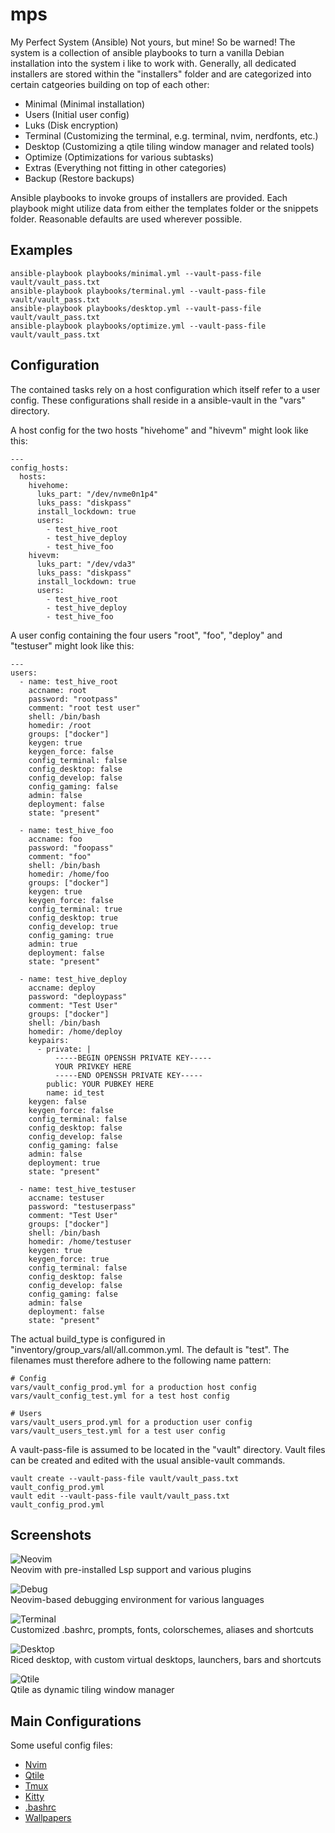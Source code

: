 # mps

My Perfect System (Ansible)
Not yours, but mine! So be warned!
The system is a collection of ansible playbooks to turn a vanilla
Debian installation into the system i like to work with.
Generally, all dedicated installers are stored within the "installers" folder
and are categorized into certain catgeories building on top of each other:

- Minimal (Minimal installation)
- Users (Initial user config)
- Luks (Disk encryption)
- Terminal (Customizing the terminal, e.g. terminal, nvim, nerdfonts, etc.)
- Desktop (Customizing a qtile tiling window manager and related tools)
- Optimize (Optimizations for various subtasks)
- Extras (Everything not fitting in other categories)
- Backup (Restore backups)

Ansible playbooks to invoke groups of installers are provided.
Each playbook might utilize data from either the templates folder
or the snippets folder.
Reasonable defaults are used wherever possible.

## Examples

```
ansible-playbook playbooks/minimal.yml --vault-pass-file vault/vault_pass.txt
ansible-playbook playbooks/terminal.yml --vault-pass-file vault/vault_pass.txt
ansible-playbook playbooks/desktop.yml --vault-pass-file vault/vault_pass.txt
ansible-playbook playbooks/optimize.yml --vault-pass-file vault/vault_pass.txt
```

## Configuration

The contained tasks rely on a host configuration which itself refer to a user config.
These configurations shall reside in a ansible-vault in the "vars" directory.

A host config for the two hosts "hivehome" and "hivevm" might look like this:

```
---
config_hosts:
  hosts:
    hivehome:
      luks_part: "/dev/nvme0n1p4"
      luks_pass: "diskpass"
      install_lockdown: true
      users:
        - test_hive_root
        - test_hive_deploy
        - test_hive_foo
    hivevm:
      luks_part: "/dev/vda3"
      luks_pass: "diskpass"
      install_lockdown: true
      users:
        - test_hive_root
        - test_hive_deploy
        - test_hive_foo

```

A user config containing the four users "root", "foo", "deploy"
and "testuser" might look like this:

```
---
users:
  - name: test_hive_root
    accname: root
    password: "rootpass"
    comment: "root test user"
    shell: /bin/bash
    homedir: /root
    groups: ["docker"]
    keygen: true
    keygen_force: false
    config_terminal: false
    config_desktop: false
    config_develop: false
    config_gaming: false
    admin: false
    deployment: false
    state: "present"

  - name: test_hive_foo
    accname: foo
    password: "foopass"
    comment: "foo"
    shell: /bin/bash
    homedir: /home/foo
    groups: ["docker"]
    keygen: true
    keygen_force: false
    config_terminal: true
    config_desktop: true
    config_develop: true
    config_gaming: true
    admin: true
    deployment: false
    state: "present"

  - name: test_hive_deploy
    accname: deploy
    password: "deploypass"
    comment: "Test User"
    groups: ["docker"]
    shell: /bin/bash
    homedir: /home/deploy
    keypairs:
      - private: |
          -----BEGIN OPENSSH PRIVATE KEY-----
          YOUR PRIVKEY HERE
          -----END OPENSSH PRIVATE KEY-----
        public: YOUR PUBKEY HERE
        name: id_test
    keygen: false
    keygen_force: false
    config_terminal: false
    config_desktop: false
    config_develop: false
    config_gaming: false
    admin: false
    deployment: true
    state: "present"

  - name: test_hive_testuser
    accname: testuser
    password: "testuserpass"
    comment: "Test User"
    groups: ["docker"]
    shell: /bin/bash
    homedir: /home/testuser
    keygen: true
    keygen_force: true
    config_terminal: false
    config_desktop: false
    config_develop: false
    config_gaming: false
    admin: false
    deployment: false
    state: "present"

```

The actual build_type is configured in "inventory/group_vars/all/all.common.yml.
The default is "test".
The filenames must therefore adhere to the following name pattern:

```
# Config
vars/vault_config_prod.yml for a production host config
vars/vault_config_test.yml for a test host config

# Users
vars/vault_users_prod.yml for a production user config
vars/vault_users_test.yml for a test user config
```

A vault-pass-file is assumed to be located in the "vault" directory.
Vault files can be created and edited with the usual ansible-vault commands.

```
vault create --vault-pass-file vault/vault_pass.txt vault_config_prod.yml
vault edit --vault-pass-file vault/vault_pass.txt vault_config_prod.yml
```

## Screenshots

![Neovim](screenshots/nvim.png) \
Neovim with pre-installed Lsp support and various plugins

![Debug](screenshots/debug.png) \
Neovim-based debugging environment for various languages

![Terminal](screenshots/kitty.png) \
Customized .bashrc, prompts, fonts, colorschemes, aliases and shortcuts

![Desktop](screenshots/desktop.png) \
Riced desktop, with custom virtual desktops, launchers, bars and shortcuts

![Qtile](screenshots/qtile.png) \
Qtile as dynamic tiling window manager

## Main Configurations

Some useful config files:

- [Nvim](https://github.com/mpsffap/mps/blob/main/templates/dotfiles/.config/nvim/lua/)
- [Qtile](https://github.com/mpsffap/mps/blob/main/templates/dotfiles/.config/qtile/keybinds.py)
- [Tmux](https://github.com/mpsffap/mps/blob/main/templates/dotfiles/.config/tmux/tmux.conf.local)
- [Kitty](https://github.com/mpsffap/mps/blob/main/templates/dotfiles/.config/kitty/kitty.conf)
- [.bashrc](https://github.com/mpsffap/mps/blob/main/templates/dotfiles/.config/bashrc/.bashrc)
- [Wallpapers](https://github.com/mpsffap/mps/blob/main/templates/images/wallpaper)
